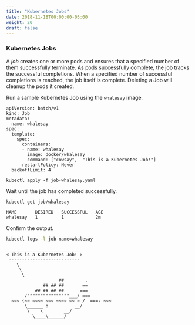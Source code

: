 ```yaml
---
title: "Kubernetes Jobs"
date: 2018-11-18T00:00:00-05:00
weight: 20
draft: false
---
```


### Kubernetes Jobs

A _job_ creates one or more pods and ensures that a specified number of them successfully terminate. As pods successfully complete, the job tracks the successful completions. When a specified number of successful completions is reached, the job itself is complete. Deleting a Job will cleanup the pods it created.

Run a sample Kubernetes Job using the `whalesay` image.

```
apiVersion: batch/v1
kind: Job
metadata:
  name: whalesay
spec:
  template:
    spec:
      containers:
      - name: whalesay
        image: docker/whalesay
        command: ["cowsay",  "This is a Kubernetes Job!"]
      restartPolicy: Never
  backoffLimit: 4
```

```
kubectl apply -f job-whalesay.yaml
```

Wait until the job has completed successfully.

```bash
kubectl get job/whalesay
```

```output
NAME       DESIRED   SUCCESSFUL   AGE
whalesay   1         1            2m
```

Confirm the output.

```bash
kubectl logs -l job-name=whalesay
```

```output
 ___________________________ 
< This is a Kubernetes Job! >
 --------------------------- 
    \
     \
      \     
                    ##        .            
              ## ## ##       ==            
           ## ## ## ##      ===            
       /""""""""""""""""___/ ===        
  ~~~ {~~ ~~~~ ~~~ ~~~~ ~~ ~ /  ===- ~~~   
       \______ o          __/            
        \    \        __/             
          \____\______/   
```
